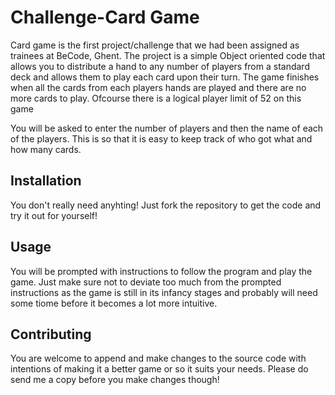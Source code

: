 # Challenge-Card Game

Card game is the first project/challenge that we had been assigned as trainees at BeCode, Ghent. The project is a simple Object oriented code that allows you to distribute a hand to any number of players from a standard deck and allows them to play each card upon their turn. The game finishes when all the cards from each players hands are played and there are no more cards to play. 
Ofcourse there is a logical player limit of 52 on this game

You will be asked to enter the number of players and then the name of each of the players. This is so that it is easy to keep track of who got what and how many cards.

## Installation

You don't really need anyhting! Just fork the repository to get the code and try it out for yourself!


## Usage

You will be prompted with instructions to follow the program and play the game. Just make sure not to deviate too much from the prompted instructions as the game is still in its infancy stages and probably will need some tiome before it becomes a lot more intuitive.


## Contributing
You are welcome to append and make changes to the source code with intentions of making it a better game or so it suits your needs. Please do send me a copy before you make changes though!
